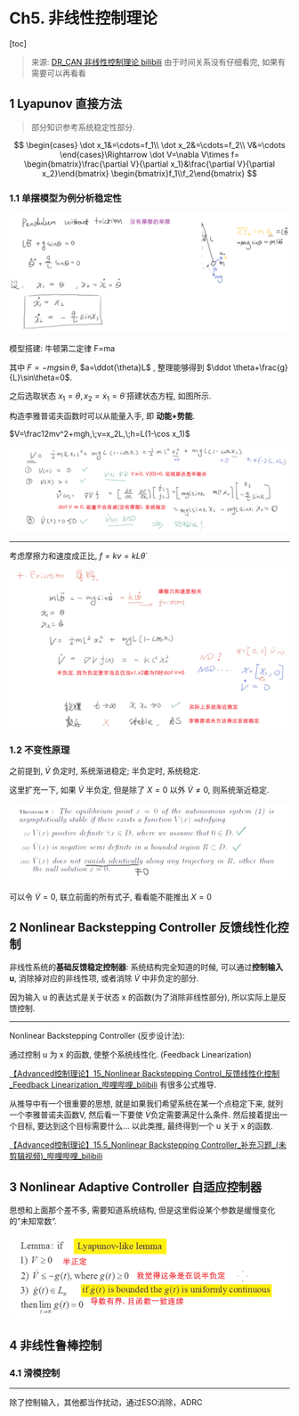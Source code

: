 # Ch5. 非线性控制理论

[toc]

> 来源: [DR_CAN 非线性控制理论 bilibili](https://space.bilibili.com/230105574/channel/seriesdetail?sid=1569604)
由于时间关系没有仔细看完, 如果有需要可以再看看
>

## 1 Lyapunov 直接方法

> 部分知识参考系统稳定性部分.
>

$$
\begin{cases}
\dot x_1&=\cdots=f_1\\
\dot x_2&=\cdots=f_2\\
V&=\cdots
\end{cases}\Rightarrow
\dot V=\nabla V\times f=
\begin{bmatrix}\frac{\partial V}{\partial x_1}&\frac{\partial V}{\partial x_2}\end{bmatrix}
\begin{bmatrix}f_1\\f_2\end{bmatrix}
$$

### 1.1 **单摆模型为例分析稳定性**

![](assets/Ch5%20%E9%9D%9E%E7%BA%BF%E6%80%A7%E6%8E%A7%E5%88%B6%E7%90%86%E8%AE%BA/Untitled.png)

模型搭建: 牛顿第二定律 F=ma

其中 $F= -mg\sin\theta$, $a=\ddot{\theta}L$ , 整理能够得到 $\ddot \theta+\frac{g}{L}\sin\theta=0$.

之后选取状态 $x_1=\theta,x_2=\dot x_1=\dot\theta$ 搭建状态方程, 如图所示.

构造李雅普诺夫函数时可以从能量入手, 即 **动能+势能**.

$V=\frac12mv^2+mgh,\;v=x_2L,\;h=L(1-\cos x_1)$

![](assets/Ch5%20%E9%9D%9E%E7%BA%BF%E6%80%A7%E6%8E%A7%E5%88%B6%E7%90%86%E8%AE%BA/Untitled%201.png)

---

考虑摩擦力和速度成正比, $f=kv=kL\dot\theta$

![](assets/Ch5%20%E9%9D%9E%E7%BA%BF%E6%80%A7%E6%8E%A7%E5%88%B6%E7%90%86%E8%AE%BA/Untitled%202.png)

### 1.2 不变性原理

之前提到, $\dot V$ 负定时, 系统渐进稳定; 半负定时, 系统稳定.

这里扩充一下, 如果 $\dot V$ 半负定, 但是除了 $X=0$ 以外 $\dot V\ne0$, 则系统渐近稳定.

![](assets/Ch5%20%E9%9D%9E%E7%BA%BF%E6%80%A7%E6%8E%A7%E5%88%B6%E7%90%86%E8%AE%BA/Untitled%203.png)

可以令 $\dot V=0$, 联立前面的所有式子, 看看能不能推出 $X=0$

## 2 Nonlinear Backstepping Controller 反馈线性化控制

非线性系统的**基础反馈稳定控制器**: 系统结构完全知道的时候, 可以通过**控制输入 u**, 消除掉对应的非线性项, 或者消除 $\dot V$ 中非负定的部分.

因为输入 u 的表达式是关于状态 x 的函数(为了消除非线性部分), 所以实际上是反馈控制.

---

Nonlinear Backstepping Controller (反步设计法):

通过控制 u 为 x 的函数, 使整个系统线性化. (Feedback Linearization)

[【Advanced控制理论】15_Nonlinear Backstepping Control_反馈线性化控制_Feedback Linearization_哔哩哔哩_bilibili](https://www.bilibili.com/video/BV1BW411M7v4/?spm_id_from=333.788.recommend_more_video.1) 有很多公式推导.

从推导中有一个很重要的思想, 就是如果我们希望系统在某一个点稳定下来, 就列一个李雅普诺夫函数V, 然后看一下要使 $\dot V$负定需要满足什么条件. 然后接着提出一个目标, 要达到这个目标需要什么... 以此类推, 最终得到一个 u 关于 x 的函数.

[【Advanced控制理论】15.5_Nonlinear Backstepping Controller_补充习题_(未剪辑视频)_哔哩哔哩_bilibili](https://www.bilibili.com/video/BV1PW411u7PM/?spm_id_from=333.788.recommend_more_video.-1)

## 3 Nonlinear Adaptive Controller 自适应控制器

思想和上面那个差不多, 需要知道系统结构, 但是这里假设某个参数是缓慢变化的”未知常数”.

![](assets/Ch5%20%E9%9D%9E%E7%BA%BF%E6%80%A7%E6%8E%A7%E5%88%B6%E7%90%86%E8%AE%BA/Untitled%204.png)

## 4 非线性鲁棒控制

### 4.1 滑模控制

---

除了控制输入，其他都当作扰动，通过ESO消除，ADRC
